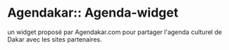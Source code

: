 Agendakar:: Agenda-widget
============

un widget proposé par Agendakar.com pour partager l'agenda culturel de Dakar avec les sites partenaires.


